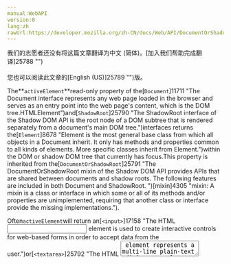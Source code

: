 ```yaml
---
manual:WebAPI
version:0
lang:zh
rawUrl:https://developer.mozilla.org/zh-CN/docs/Web/API/DocumentOrShadowRoot/activeElement
---
```




<bdi>我们的志愿者还没有将这篇文章翻译为<bdi>中文 (简体)</bdi>。[加入我们帮助完成翻译]25788 "")<br></br>您也可以阅读此文章的[English (US)]25789 "")版。</bdi>






The**`activeElement`**read-only property of the[`Document`]11711 "The Document interface represents any web page loaded in the browser and serves as an entry point into the web page's content, which is the DOM tree.HTMLElement")and[`ShadowRoot`]25790 "The ShadowRoot interface of the Shadow DOM API is the root node of a DOM subtree that is rendered separately from a document's main DOM tree.")interfaces returns the[`Element`]8678 "Element is the most general base class from which all objects in a Document inherit. It only has methods and properties common to all kinds of elements. More specific classes inherit from Element.")within the DOM or shadow DOM tree that currently has focus.This property is inherited from the[`DocumentOrShadowRoot`]25791 "The DocumentOrShadowRoot mixin of the Shadow DOM API provides APIs that are shared between documents and shadow roots. The following features are included in both Document and ShadowRoot. ")[mixin]4305 "mixin: A mixin is a class or interface in which some or all of its methods and/or properties are unimplemented, requiring that another class or interface provide the missing implementations.").



Often`activeElement`will return an[`<input>`]17158 "The HTML <input> element is used to create interactive controls for web-based forms in order to accept data from the user.")or[`<textarea>`]25792 "The HTML <textarea> element represents a multi-line plain-text editing control, useful when you want to allow users to enter a sizeable amount of free-form text, for example a comment on a review or feedback form.")object if it has the text selection at the time. If so, you can get more detail by using the element&#39;s[`selectionStart`]25793 "The documentation about this has not yet been written; please consider contributing!")and[`selectionEnd`]25794 "The documentation about this has not yet been written; please consider contributing!")properties. Other times the focused element might be a[`<select>`]18852 "The HTML <select> element represents a control that provides a menu of options:")element (menu) or an[`<input>`]17158 "The HTML <input> element is used to create interactive controls for web-based forms in order to accept data from the user.")element, of`type``"button"`,`"checkbox"`, or`"radio"`.



Typically a user can press the tab key to move the focus around the page among focusable elements, and use the space bar to activate one (that is, to press a button or toggle a radio button). Which elements are focusable varies depending on the platform and the browser&#39;s current configuration. For example, on macOS systems, elements that aren&#39;t text input elements are not typically focusable by default.



**Note:**Focus (which element is receiving user input events) is not the same thing as selection (the currently highlighted part of the document). You can get the current selection using[`window.getSelection()`]25795 "Returns a Selection object representing the range of text selected by the user or the current position of the caret.").




When there is no selection, the active element is the page&#39;s[`<body>`]22830 "The HTML <body> Element represents the content of an HTML document. There can be only one <body> element in a document.")or`null`.


## Syntax<a name="Syntax"></a>

```
var element = DocumentOrShadowRoot.activeElement
```

### Value<a name="Value"></a>


The[`Element`]8678 "Element is the most general base class from which all objects in a Document inherit. It only has methods and properties common to all kinds of elements. More specific classes inherit from Element.")which currently has focus, or`null`if there is no focused element.


## Examples<a name="Example"></a>

```
<!DOCTYPE HTML>
<html>
<head>
    <script charset="utf-8">
    function init() {

        function onMouseUp(e) {
            console.log(e);
            var outputElement = document.getElementById('output-element');
            var outputText = document.getElementById('output-text');
            var selectedTextArea = document.activeElement;
            var selection = selectedTextArea.value.substring(
            selectedTextArea.selectionStart, selectedTextArea.selectionEnd);
            outputElement.innerHTML = selectedTextArea.id;
            outputText.innerHTML = selection;
        }

        document.getElementById("ta-example-one").addEventListener("mouseup", onMouseUp, false);
        document.getElementById("ta-example-two").addEventListener("mouseup", onMouseUp, false);
    }
    </script>
</head>
<body onload="init()">
<div>
    Select some text from one of the Textareas below:
</div>
<form id="frm-example" action="#" accept-charset="utf-8">
<textarea name="ta-example-one" id="ta-example-one" rows="8" cols="40">
This is Textarea Example One: 
Lorem ipsum dolor sit amet, consectetur adipiscing elit. Donec tincidunt, lorem a porttitor molestie, odio nibh iaculis libero, et accumsan nunc orci eu dui.
</textarea>
<textarea name="ta-example-two" id="ta-example-two" rows="8" cols="40">
This is Textarea Example Two:
Fusce ullamcorper, nisl ac porttitor adipiscing, urna orci egestas libero, ut accumsan orci lacus laoreet diam. Morbi sed euismod diam.
</textarea>
</form>
Active Element Id: <span id="output-element"></span><br>
Selected Text: <span id="output-text"></span>

</body>
</html>
```

### Result<a name="Result"></a>


<iframe src='https://mdn.mozillademos.org/en-US/docs/Web/API/DocumentOrShadowRoot/activeElement$samples/Example?revision=1391873' width='100%' height='350'></iframe>



## Specifications<a name="Specifications"></a>
Specification | Status | Comment 
[Shadow DOM<br></br><small>The definition of &#39;DocumentOrShadowRoot&#39; in that specification.</small>]9613 "") | Working Draft | Initial definition. 


## Browser compatibility<a name="Browser_compatibility"></a>
[新的兼容性表格正在测试中<i></i>]3360 "")
 | <abbr>Desktop<i></i></abbr> | <abbr>Mobile<i></i></abbr> 
 | <abbr>Chrome<i></i></abbr> | <abbr>Edge<i></i></abbr> | <abbr>Firefox<i></i></abbr> | <abbr>Internet Explorer<i></i></abbr> | <abbr>Opera<i></i></abbr> | <abbr>Safari<i></i></abbr> | <abbr>Android webview<i></i></abbr> | <abbr>Chrome for Android<i></i></abbr> | <abbr>Edge Mobile<i></i></abbr> | <abbr>Firefox for Android<i></i></abbr> | <abbr>Opera for Android<i></i></abbr> | <abbr>iOS Safari<i></i></abbr> | <abbr>Samsung Internet<i></i></abbr> 
 ---  |  ---  |  ---  |  ---  |  ---  |  ---  |  ---  |  ---  |  ---  |  ---  |  ---  |  ---  |  ---  |  ---  | 
Basic support<abbr>Experimental<i></i></abbr> | <abbr>Full support</abbr>53 | <abbr>Full support</abbr>Yes | <abbr>Full support</abbr>Yes | <abbr>Full support</abbr>Yes | <abbr>Full support</abbr>40 | <abbr>Full support</abbr>Yes | <abbr>Full support</abbr>53 | <abbr>Full support</abbr>53 | <abbr>Full support</abbr>Yes | <abbr>Full support</abbr>Yes | <abbr>Full support</abbr>40 | <abbr>Full support</abbr>Yes | <abbr>Full support</abbr>6.0 


### Legend<a name="Legend"></a>
<dl><dt id=''><abbr>Full support</abbr></dt><dd>Full support</dd><dt id=''><abbr>Experimental. Expect behavior to change in the future.<i></i></abbr></dt><dd>Experimental. Expect behavior to change in the future.</dd></dl>




## 文档标签和贡献者
**标签：**
* [activeElement]25796 "")
* [API]50 "")
* [Document]9538 "")
* [DocumentOrShadowRoot]9616 "")
* [Focus]25797 "")
* [Property]14490 "")
* [Reference]3381 "")
* [ShadowRoot]18575 "")

**此页面的贡献者：**[chrisdavidmills]3495 ""),[spencer523]25798 ""),[Sheppy]405 ""),[Volker-E]25799 ""),[jpmedley]3413 ""),[u_7cc]25800 ""),[fscholz]60 ""),[bede]25801 ""),[david_ross]3412 "")
**最后编辑者:**[chrisdavidmills]3495 ""),<time>Jun 28, 2018, 2:20:13 AM</time>


